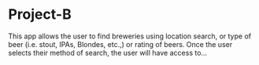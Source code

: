 # Project-B
This app allows the user to find breweries using location search, or type of beer (i.e. stout, IPAs, Blondes, etc.,) or rating of beers. Once the user selects  their method  of search, the user will have access to...
